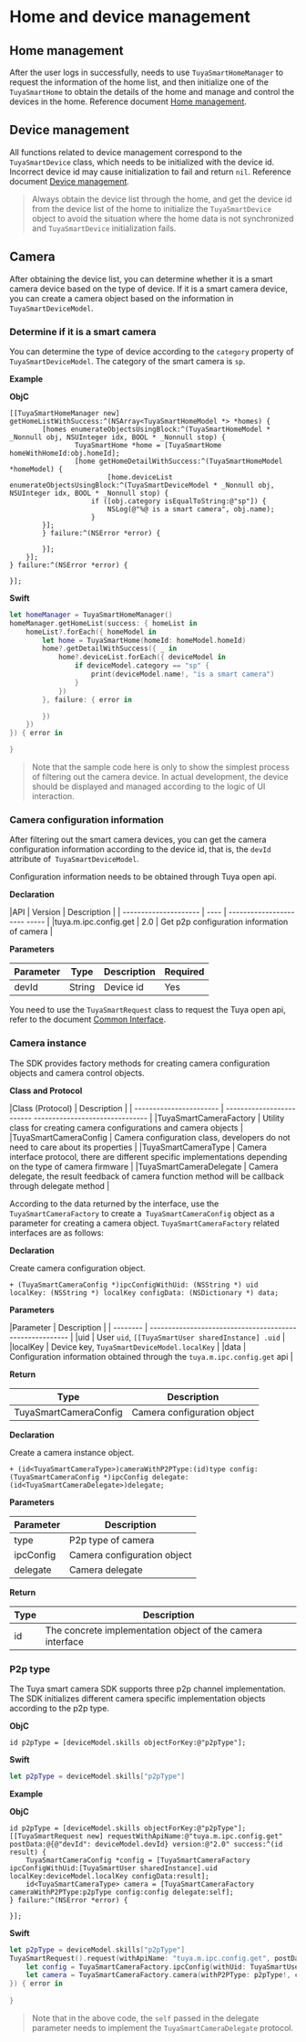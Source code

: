 # Home and device management

## Home management

After the user logs in successfully, needs to use `TuyaSmartHomeManager` to request the information of the home list, and then initialize one of the `TuyaSmartHome` to obtain the details of the home and manage and control the devices in the home. Reference document [Home management](https://tuyainc.github.io/tuyasmart_home_ios_sdk_doc/en/resource/Home.html#home-management).

## Device management

All functions related to device management correspond to the `TuyaSmartDevice` class, which needs to be initialized with the device id. Incorrect device id may cause initialization to fail and return `nil`. Reference document [Device management](https://tuyainc.github.io/tuyasmart_home_ios_sdk_doc/en/resource/Device.html#device-management).

> Always obtain the device list through the home, and get the device id from the device list of the home to initialize the `TuyaSmartDevice` object to avoid the situation where the home data is not synchronized and `TuyaSmartDevice` initialization fails.

## Camera

After obtaining the device list, you can determine whether it is a smart camera device based on the type of device. If it is a smart camera device, you can create a camera object based on the information in `TuyaSmartDeviceModel`.

### Determine if it is a smart camera

You can determine the type of device according to the `category` property of` TuyaSmartDeviceModel`. The category of the smart camera is `sp`.

**Example**

__ObjC__

```objc
[[TuyaSmartHomeManager new] getHomeListWithSuccess:^(NSArray<TuyaSmartHomeModel *> *homes) {
		[homes enumerateObjectsUsingBlock:^(TuyaSmartHomeModel * _Nonnull obj, NSUInteger idx, BOOL * _Nonnull stop) {
				TuyaSmartHome *home = [TuyaSmartHome homeWithHomeId:obj.homeId];
				[home getHomeDetailWithSuccess:^(TuyaSmartHomeModel *homeModel) {
						[home.deviceList enumerateObjectsUsingBlock:^(TuyaSmartDeviceModel * _Nonnull obj, NSUInteger idx, BOOL * _Nonnull stop) {
            		if ([obj.category isEqualToString:@"sp"]) {
                		NSLog(@"%@ is a smart camera", obj.name);
            		}
        }];
        } failure:^(NSError *error) {

        }];
    }];
} failure:^(NSError *error) {

}];
```

__Swift__

```swift
let homeManager = TuyaSmartHomeManager()
homeManager.getHomeList(success: { homeList in
    homeList?.forEach({ homeModel in
        let home = TuyaSmartHome(homeId: homeModel.homeId)
        home?.getDetailWithSuccess({ _ in
            home?.deviceList.forEach({ deviceModel in
                if deviceModel.category == "sp" {
                    print(deviceModel.name!, "is a smart camera")
                }
            })
        }, failure: { error in

        })
    })
}) { error in

}
```

> Note that the sample code here is only to show the simplest process of filtering out the camera device. In actual development, the device should be displayed and managed according to the logic of UI interaction.

### Camera configuration information

After filtering out the smart camera devices, you can get the camera configuration information according to the device id, that is, the `devId` attribute of` TuyaSmartDeviceModel`.

Configuration information needs to be obtained through Tuya open api.

**Declaration**

|API | Version | Description |
| --------------------- | ---- | ---------------------- ----- |
|tuya.m.ipc.config.get | 2.0 | Get p2p configuration information of camera |

**Parameters**

|Parameter | Type | Description | Required |
| ------ | ------ | ------ | -------- |
|devId | String | Device id | Yes |

You need to use the `TuyaSmartRequest` class to request the Tuya open api, refer to the document [Common Interface](https://tuyainc.github.io/tuyasmart_home_ios_sdk_doc/en/resource/CommonInterface.html).

### Camera instance

The SDK provides factory methods for creating camera configuration objects and camera control objects.

**Class and Protocol**

|Class (Protocol) | Description |
| ----------------------- | ------------------------- ------------------------------- |
|TuyaSmartCameraFactory | Utility class for creating camera configurations and camera objects |
|TuyaSmartCameraConfig | Camera configuration class, developers do not need to care about its properties |
|TuyaSmartCameraType | Camera interface protocol, there are different specific implementations depending on the type of camera firmware |
|TuyaSmartCameraDelegate | Camera delegate, the result feedback of camera function method will be callback through delegate method |



According to the data returned by the interface, use the `TuyaSmartCameraFactory` to create a` TuyaSmartCameraConfig` object as a parameter for creating a camera object. `TuyaSmartCameraFactory` related interfaces are as follows:

**Declaration**

Create camera configuration object.

```objc
+ (TuyaSmartCameraConfig *)ipcConfigWithUid: (NSString *) uid localKey: (NSString *) localKey configData: (NSDictionary *) data;
```

**Parameters**

|Parameter | Description |
| -------- | ---------------------------------------- ---------------- |
|uid | User `uid`,  `[[TuyaSmartUser sharedInstance] .uid` |
|localKey | Device key, `TuyaSmartDeviceModel.localKey` |
|data | Configuration information obtained through the `tuya.m.ipc.config.get` api |

**Return**

| Type | Description |
| --------------------- | -------------- |
|TuyaSmartCameraConfig | Camera configuration object |

**Declaration**

Create a camera instance object.

```objc
+ (id<TuyaSmartCameraType>)cameraWithP2PType:(id)type config:(TuyaSmartCameraConfig *)ipcConfig delegate:(id<TuyaSmartCameraDelegate>)delegate;
```

**Parameters**

| Parameter | Description                 |
| --------- | --------------------------- |
| type      | P2p type of camera          |
| ipcConfig | Camera configuration object |
| delegate  | Camera delegate             |

**Return**

| Type                    | Description                                                |
| ----------------------- | ---------------------------------------------------------- |
| id<TuyaSmartCameraType> | The concrete implementation object of the camera interface |



### P2p type

The Tuya smart camera SDK supports three p2p channel implementation. The SDK initializes different camera specific implementation objects according to the p2p type.

__ObjC__

```objc
id p2pType = [deviceModel.skills objectForKey:@"p2pType"];
```

__Swift__

```swift
let p2pType = deviceModel.skills["p2pType"]
```

**Example**

__ObjC__

```objc
id p2pType = [deviceModel.skills objectForKey:@"p2pType"];
[[TuyaSmartRequest new] requestWithApiName:@"tuya.m.ipc.config.get" postData:@{@"devId": deviceModel.devId} version:@"2.0" success:^(id result) {
    TuyaSmartCameraConfig *config = [TuyaSmartCameraFactory ipcConfigWithUid:[TuyaSmartUser sharedInstance].uid localKey:deviceModel.localKey configData:result];
    id<TuyaSmartCameraType> camera = [TuyaSmartCameraFactory cameraWithP2PType:p2pType config:config delegate:self];
} failure:^(NSError *error) {
    
}];
```

__Swift__

```swift
let p2pType = deviceModel.skills["p2pType"]
TuyaSmartRequest().request(withApiName: "tuya.m.ipc.config.get", postData: ["devId" : deviceModel.devId], version: "2.0", success: { result in
    let config = TuyaSmartCameraFactory.ipcConfig(withUid: TuyaSmartUser.sharedInstance().uid, localKey: deviceModel.localKey, configData: result as? [AnyHashable : Any])
    let camera = TuyaSmartCameraFactory.camera(withP2PType: p2pType!, config: config!, delegate: self)
}) { error in
    
}
```

> Note that in the above code, the `self` passed in the delegate parameter needs to implement the `TuyaSmartCameraDelegate` protocol.
